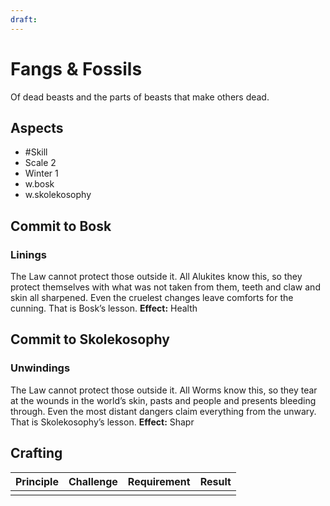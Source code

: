```yaml
---
draft:
---
```

# Fangs & Fossils
Of dead beasts and the parts of beasts that make others dead.
## Aspects
- #Skill
- Scale 2
- Winter 1
- w.bosk
- w.skolekosophy
## Commit to Bosk
### Linings
The Law cannot protect those outside it. All Alukites know this, so they protect themselves with what was not taken from them, teeth and claw and skin all sharpened. Even the cruelest changes leave comforts for the cunning. That is Bosk’s lesson.
**Effect:** Health
## Commit to Skolekosophy
### Unwindings
The Law cannot protect those outside it. All Worms know this, so they tear at the wounds in the world’s skin, pasts and people and presents bleeding through. Even the most distant dangers claim everything from the unwary. That is Skolekosophy’s lesson.
**Effect:** Shapr

## Crafting
| Principle | Challenge | Requirement | Result |
| --------- | --------- | ----------- | ------ |
|           |           |             |        |

